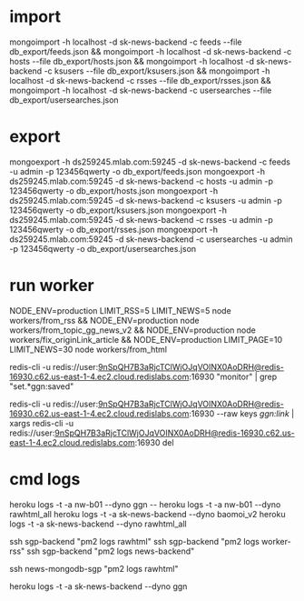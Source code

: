 # import

mongoimport -h localhost -d sk-news-backend -c feeds --file db_export/feeds.json && mongoimport -h localhost -d sk-news-backend -c hosts --file db_export/hosts.json && mongoimport -h localhost -d sk-news-backend -c ksusers --file db_export/ksusers.json && mongoimport -h localhost -d sk-news-backend -c rsses --file db_export/rsses.json && mongoimport -h localhost -d sk-news-backend -c usersearches --file db_export/usersearches.json

# export

mongoexport -h ds259245.mlab.com:59245 -d sk-news-backend -c feeds -u admin -p 123456qwerty -o db_export/feeds.json
mongoexport -h ds259245.mlab.com:59245 -d sk-news-backend -c hosts -u admin -p 123456qwerty -o db_export/hosts.json
mongoexport -h ds259245.mlab.com:59245 -d sk-news-backend -c ksusers -u admin -p 123456qwerty -o db_export/ksusers.json
mongoexport -h ds259245.mlab.com:59245 -d sk-news-backend -c rsses -u admin -p 123456qwerty -o db_export/rsses.json
mongoexport -h ds259245.mlab.com:59245 -d sk-news-backend -c usersearches -u admin -p 123456qwerty -o db_export/usersearches.json

# run worker
NODE_ENV=production LIMIT_RSS=5 LIMIT_NEWS=5 node workers/from_rss && NODE_ENV=production node workers/from_topic_gg_news_v2 && NODE_ENV=production node workers/fix_originLink_article && NODE_ENV=production LIMIT_PAGE=10 LIMIT_NEWS=30 node workers/from_html

redis-cli -u redis://user:9nSpQH7B3aRjcTClWjOJqVOINX0AoDRH@redis-16930.c62.us-east-1-4.ec2.cloud.redislabs.com:16930 "monitor" | grep "set.*ggn:saved"

redis-cli -u redis://user:9nSpQH7B3aRjcTClWjOJqVOINX0AoDRH@redis-16930.c62.us-east-1-4.ec2.cloud.redislabs.com:16930 --raw keys *ggn:link* | xargs redis-cli -u redis://user:9nSpQH7B3aRjcTClWjOJqVOINX0AoDRH@redis-16930.c62.us-east-1-4.ec2.cloud.redislabs.com:16930 del

# cmd logs
heroku logs -t -a nw-b01 --dyno ggn
-- heroku logs -t -a nw-b01 --dyno rawhtml_all
heroku logs -t -a sk-news-backend --dyno baomoi_v2
heroku logs -t -a sk-news-backend --dyno rawhtml_all

ssh sgp-backend "pm2 logs rawhtml"
ssh sgp-backend "pm2 logs worker-rss"
ssh sgp-backend "pm2 logs news-backend"

ssh news-mongodb-sgp "pm2 logs rawhtml"

heroku logs -t -a sk-news-backend --dyno ggn

